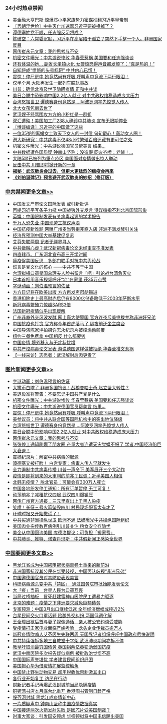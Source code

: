 <div class="catlist">
<h3>24小时热点禁闻</h3>
<ul>
<li><a href="https://github.com/fqnews/bnews/blob/master/cnnews/20200413/1311196.md">美金融大亨巴斯 惊爆邓小平家族势力密谋推翻习近平皇帝制</a></li>
<li><a href="https://github.com/fqnews/bnews/blob/master/ssgc/20200413/1311247.md">〖兲朝浮世绘〗中共灭亡加速器习近平要被换掉了？</a></li>
<li><a href="https://github.com/fqnews/bnews/blob/master/cbnews/20200412/1311180.md">谭德塞姓党不顺，任志强反习将成？</a></li>
<li><a href="https://github.com/fqnews/bnews/blob/master/cbnews/20200413/1311318.md">陈破空：六常委沉默，习近平在高层陷于孤立？突然下手整一个人。非洲国家反目 </a></li>
<li><a href="https://github.com/fqnews/bnews/blob/master/topimagenews/20200413/1311382.md">网传崔永元文章：我的思考与不安</a></li>
<li><a href="https://github.com/fqnews/bnews/blob/master/topimagenews/20200413/1311553.md">机密文件曝光：中共游说惨败 华春莹惹祸 美国要和任志强谈谈</a></li>
<li><a href="https://github.com/fqnews/bnews/blob/master/cbnews/20200413/1311411.md">还有体温的她… 副省长坐镇火化 女警惊恐得声音都发颤了：“真是热的！”</a></li>
<li><a href="https://github.com/fqnews/bnews/blob/master/cbnews/20200413/1311457.md">自知将成“愤怒的头号标靶” 中共内心已慌！</a></li>
<li><a href="https://github.com/fqnews/bnews/blob/master/topimagenews/20200413/1311488.md">震惊！停尸房中 她竟然尚有呼吸 呼叫声中竟流下两行眼泪！</a></li>
<li><a href="https://github.com/fqnews/bnews/blob/master/cbnews/20200413/1311253.md">仅半个月 大陆再发生一起列车脱轨事故</a></li>
<li><a href="https://github.com/fqnews/bnews/blob/master/cbnews/20200413/1311390.md">川普：确信北京及世卫隐瞒疫情 正和中共谈</a></li>
<li><a href="https://github.com/fqnews/bnews/blob/master/topimagenews/20200413/1311410.md">美日台脱中恐影响中国2.2亿人就业 对中共政权维稳造成庞大压力</a></li>
<li><a href="https://github.com/fqnews/bnews/blob/master/topimagenews/20200413/1311455.md">台湾怒掴世卫 谭德赛身份竟然是 …阿波罗网率先惊觉人传人</a></li>
<li><a href="https://github.com/fqnews/bnews/blob/master/ssgc/20200413/1311361.md">北大女孩包丽去世了</a></li>
<li><a href="https://github.com/fqnews/bnews/blob/master/cbnews/20200413/1311412.md">武汉嫂子怒骂围攻方方的小粉红是一群蛆</a></li>
<li><a href="https://github.com/fqnews/bnews/blob/master/comments/20200413/1311342.md">双汇遭殃！美国加工厂238人确诊中共肺炎 宣布无限期停业</a></li>
<li><a href="https://github.com/fqnews/bnews/blob/master/cbnews/20200413/1311307.md">〖博谈编译〗习近平的中国做了这些</a></li>
<li><a href="https://github.com/fqnews/bnews/blob/master/funmedia/20200413/1311315.md">一位35岁的离婚女士致天下女人的一封信 句句戳心！轰动女人圈！</a></li>
<li><a href="https://github.com/fqnews/bnews/blob/master/cnnews/20200413/1311510.md">港大新研究：中共病毒不仅48小时繁殖百倍还藏有更可怕之处</a></li>
<li><a href="https://github.com/fqnews/bnews/blob/master/topimagenews/20200413/1311517.md">机密文件曝光：中共游说德国官员帮美言 结果…</a></li>
<li><a href="https://github.com/fqnews/bnews/blob/master/cbnews/20200413/1311522.md">中共数据遭各国质疑 钟南山坚称：没造假 网友齐喷：老贼！...</a></li>
<li><a href="https://github.com/fqnews/bnews/blob/master/worldnews/20200413/1311547.md">大陆5地已被列为重点疫区 美国面对疫情做出惊人举动</a></li>
<li><a href="https://github.com/fqnews/bnews/blob/master/ssgc/20200412/1311168.md">反击中共 川普即将掀开新的一章</a></li>
<li><b><a href="https://github.com/fqnews/bnews/blob/master/comments/20200211/1275071.md" target="_blank">揭秘：武汉肺炎会过去，但更大更猛烈的瘟疫会再来</a></b></li>
<li><b><a href="https://github.com/fqnews/bnews/blob/master/comments/20200207/1272816.md" target="_blank">《刘伯温碑记》预言避开武汉肺炎的妙招（修订版）</a></b></li>
</ul>
</div>

<div class="catlist">
<h3><a href="https://github.com/fqnews/bnews/blob/master/cbnews/" target="_blank">中共禁闻</a><span><a href="https://github.com/fqnews/bnews/blob/master/cbnews/" target="_blank" rel="nofollow">更多文章>></a></span></h3>
<ul>
<li><a href="https://github.com/fqnews/bnews/blob/master/cbnews/20200413/1311701.md" target="_blank">中国发文严审论文国际发表 或引新批评</a></li>
<li><a href="https://github.com/fqnews/bnews/blob/master/cbnews/20200413/1311685.md" target="_blank">再提习近平写条子力挺 中国战狼外交发言 港媒撰指不利北京国际形象</a></li>
<li><a href="https://github.com/fqnews/bnews/blob/master/cbnews/20200413/1311678.md" target="_blank">英媒：中国限制发表有关病毒起源的学术报告</a></li>
<li><a href="https://github.com/fqnews/bnews/blob/master/cbnews/20200413/1311677.md" target="_blank">千万人恐失业 中国现劳工抗议声浪</a></li>
<li><a href="https://github.com/fqnews/bnews/blob/master/cbnews/20200413/1311672.md" target="_blank">中国抗疫新难题 网曝广州麦当劳拒非裔入店 非洲不满发酵引关注</a></li>
<li><a href="https://github.com/fqnews/bnews/blob/master/cbnews/20200413/1311667.md" target="_blank">经济界预测中国大举基建促复苏</a></li>
<li><a href="https://github.com/fqnews/bnews/blob/master/cbnews/20200413/1311666.md" target="_blank">艾芬失联两周 记者无疆界寻人</a></li>
<li><a href="https://github.com/fqnews/bnews/blob/master/cbnews/20200413/1311652.md" target="_blank">中共做贼心虚？武汉新冠病毒论文未经审查不准发表</a></li>
<li><a href="https://github.com/fqnews/bnews/blob/master/cbnews/20200413/1311646.md" target="_blank">四直辖市、广东河北宣布高三开学时间</a></li>
<li><a href="https://github.com/fqnews/bnews/blob/master/cbnews/20200413/1311633.md" target="_blank">瘟疫促美国反思　多部门联手对抗中共舆论战</a></li>
<li><a href="https://github.com/fqnews/bnews/blob/master/cbnews/20200413/1311624.md" target="_blank">谎言是党文化的核心 ——中共不等于中国</a></li>
<li><a href="https://github.com/fqnews/bnews/blob/master/cbnews/20200413/1311623.md" target="_blank">台湾拟捐口罩星国总理夫人脸书留言「呃」引论战台湾急灭火</a></li>
<li><a href="https://github.com/fqnews/bnews/blob/master/cbnews/20200413/1311622.md" target="_blank">日本首相用音乐视频呼吁“宅”在家里 获35万点赞</a></li>
<li><a href="https://github.com/fqnews/bnews/blob/master/comments/20200413/1311530.md" target="_blank">字谜动画：刘伯温预言的佐证</a></li>
<li><a href="https://github.com/fqnews/bnews/blob/master/cbnews/20200413/1311607.md" target="_blank">方方日记将在欧美出版 方方再发声怼胡锡进</a></li>
<li><a href="https://github.com/fqnews/bnews/blob/master/cbnews/20200413/1311598.md" target="_blank">香港扣除史上最高财赤后仍有8000亿储备略低于2003年萨斯水平</a></li>
<li><a href="https://github.com/fqnews/bnews/blob/master/cbnews/20200413/1311596.md" target="_blank">新冠病毒繁殖力惊超SARS3倍</a></li>
<li><a href="https://github.com/fqnews/bnews/blob/master/cbnews/20200413/1311595.md" target="_blank">法国新冠疫情似乎出现缓解</a></li>
<li><a href="https://github.com/fqnews/bnews/blob/master/cbnews/20200413/1311594.md" target="_blank">广州非裔外交风波发酵 网上轰大使辱国 官方连夜斥美挑拨并称非洲好兄弟</a></li>
<li><a href="https://github.com/fqnews/bnews/blob/master/cbnews/20200413/1311590.md" target="_blank">中国抗疫也打贪 官方称今年首虎落马了 隔夜前还坐主席台</a></li>
<li><a href="https://github.com/fqnews/bnews/blob/master/cbnews/20200413/1311585.md" target="_blank">中国导演陈家坪拍摄许志永纪录片被控煽动颠覆</a></li>
<li><a href="https://github.com/fqnews/bnews/blob/master/cbnews/20200413/1311554.md" target="_blank">纽约三餐免费拿 中国相反 什么都要钱</a></li>
<li><a href="https://github.com/fqnews/bnews/blob/master/cbnews/20200413/1311551.md" target="_blank">中国疫情 境外移入与无症状忧增</a></li>
<li><a href="https://github.com/fqnews/bnews/blob/master/cbnews/20200413/1311546.md" target="_blank">中共严控病毒论文发表 游说德国这样做被拒绝 华春莹推文惹祸</a></li>
<li><a href="https://github.com/fqnews/bnews/blob/master/cbnews/20200413/1311545.md" target="_blank">【一线采访】志愿者：武汉解封后肉更贵了</a></li>

</ul>
</div>
<div class="catlist">
<h3><a href="https://github.com/fqnews/bnews/blob/master/topimagenews/" target="_blank">图片新闻</a><span><a href="https://github.com/fqnews/bnews/blob/master/topimagenews/" target="_blank" rel="nofollow">更多文章>></a></span></h3>
<ul>
<li><a href="https://github.com/fqnews/bnews/blob/master/comments/20200413/1311530.md" target="_blank">字谜动画：刘伯温预言的佐证</a></li>
<li><a href="https://github.com/fqnews/bnews/blob/master/topimagenews/20200413/1311606.md" target="_blank">大撒币白瞎了 非洲多国抗议！战狼变哈士奇 赵立坚大转性？</a></li>
<li><a href="https://github.com/fqnews/bnews/blob/master/topimagenews/20200413/1311571.md" target="_blank">美退役准将警告：不要忘记中国共产党是什么</a></li>
<li><a href="https://github.com/fqnews/bnews/blob/master/topimagenews/20200413/1311553.md" target="_blank">机密文件曝光：中共游说惨败 华春莹惹祸 美国要和任志强谈谈</a></li>
<li><a href="https://github.com/fqnews/bnews/blob/master/topimagenews/20200413/1311517.md" target="_blank">机密文件曝光：中共游说德国官员帮美言 结果…</a></li>
<li><a href="https://github.com/fqnews/bnews/blob/master/topimagenews/20200413/1311488.md" target="_blank">震惊！停尸房中 她竟然尚有呼吸 呼叫声中竟流下两行眼泪！</a></li>
<li><a href="https://github.com/fqnews/bnews/blob/master/topimagenews/20200413/1311487.md" target="_blank">美参议员：将中共从联合国等国际机构中的突出地位降级</a></li>
<li><a href="https://github.com/fqnews/bnews/blob/master/topimagenews/20200413/1311455.md" target="_blank">台湾怒掴世卫 谭德赛身份竟然是 …阿波罗网率先惊觉人传人</a></li>
<li><a href="https://github.com/fqnews/bnews/blob/master/topimagenews/20200413/1311410.md" target="_blank">美日台脱中恐影响中国2.2亿人就业 对中共政权维稳造成庞大压力</a></li>
<li><a href="https://github.com/fqnews/bnews/blob/master/topimagenews/20200413/1311382.md" target="_blank">网传崔永元文章：我的思考与不安</a></li>
<li><a href="https://github.com/fqnews/bnews/blob/master/topimagenews/20200412/1311156.md" target="_blank">张张停工通知刷爆了朋友圈 产量大省连遭天灾党媒不报了 学者:中国经济陷巨大衰退！</a></li>
<li><a href="https://github.com/fqnews/bnews/blob/master/comments/20200412/1310987.md" target="_blank">震撼纪录片：解密中共病毒的起源</a></li>
<li><a href="https://github.com/fqnews/bnews/blob/master/topimagenews/20200412/1311028.md" target="_blank">谭德塞又被打脸！ 白宫专家：病毒人传人早就发生</a></li>
<li><a href="https://github.com/fqnews/bnews/blob/master/topimagenews/20200412/1311027.md" target="_blank">全力遏制中共病毒传播 川普一声令下 美军展开三个大动作</a></li>
<li><a href="https://github.com/fqnews/bnews/blob/master/topimagenews/20200412/1311026.md" target="_blank">疫情是即将到来的大审判的前兆？民调：近半美国人相信</a></li>
<li><a href="https://github.com/fqnews/bnews/blob/master/topimagenews/20200412/1311020.md" target="_blank">北韩无疫情？ 脱北官员：可能会有300万人死亡</a></li>
<li><a href="https://github.com/fqnews/bnews/blob/master/topimagenews/20200412/1311004.md" target="_blank">中国各地纷发停工通知：所有订单暂停 无工可复！</a></li>
<li><a href="https://github.com/fqnews/bnews/blob/master/topimagenews/20200412/1310676.md" target="_blank">动荡前兆？减租抗议四起 武汉四川爆镇压</a></li>
<li><a href="https://github.com/fqnews/bnews/blob/master/topimagenews/20200412/1310675.md" target="_blank">网传广州官方通报：三元里查出上千黑人染疫</a></li>
<li><a href="https://github.com/fqnews/bnews/blob/master/topimagenews/20200412/1310674.md" target="_blank">笑喷！长征三号火箭坠毁四川 村民现场配音太有才了</a></li>
<li><a href="https://github.com/fqnews/bnews/blob/master/topimagenews/20200412/1310673.md" target="_blank">环球时报又开始撒谎了！</a></li>
<li><a href="https://github.com/fqnews/bnews/blob/master/topimagenews/20200412/1310672.md" target="_blank">中共买通非洲操纵世卫 欧洲不满 法媒曝光中共操纵国际组织</a></li>
<li><a href="https://github.com/fqnews/bnews/blob/master/topimagenews/20200412/1310671.md" target="_blank">美国肉业突传数百病例引川普关注 粮食安全存隐忧</a></li>
<li><a href="https://github.com/fqnews/bnews/blob/master/topimagenews/20200412/1310670.md" target="_blank">美企从中国回流美国 库德洛提议：可负担「搬家费」</a></li>
<li><a href="https://github.com/fqnews/bnews/blob/master/topimagenews/20200411/1310562.md" target="_blank">中共肺炎、推特、诺查丹玛斯：中共假新闻正感染全世界</a></li>

</ul>
</div>
<div class="catlist">
<h3><a href="https://github.com/fqnews/bnews/blob/master/headline/" target="_blank">中国要闻</a><span><a href="https://github.com/fqnews/bnews/blob/master/headline/" target="_blank" rel="nofollow">更多文章>></a></span></h3>
<ul>
<li><a href="https://github.com/fqnews/bnews/blob/master/headline/20200413/1311686.md" target="_blank">黑龙江省成为中国遏阻冠状病毒卷土重来的新前沿</a></li>
<li><a href="https://github.com/fqnews/bnews/blob/master/headline/20200413/1311682.md" target="_blank">非洲国家抗议其公民在华受歧视，中国否认歧视“非洲兄弟”</a></li>
<li><a href="https://github.com/fqnews/bnews/blob/master/headline/20200413/1311674.md" target="_blank">中国邀德国官员对其防疫表现美言</a></li>
<li><a href="https://github.com/fqnews/bnews/blob/master/headline/20200413/1311659.md" target="_blank">科研病毒源头变中共「禁区」　通过国务院审批始能发表论文</a></li>
<li><a href="https://github.com/fqnews/bnews/blob/master/headline/20200413/1311658.md" target="_blank">大「疫」当前　台星人民为口罩互轰</a></li>
<li><a href="https://github.com/fqnews/bnews/blob/master/headline/20200413/1311657.md" target="_blank">当局过桥抽板　冒死赶建雷神山医院民工遭暴力驱逐</a></li>
<li><a href="https://github.com/fqnews/bnews/blob/master/headline/20200413/1311656.md" target="_blank">北京的难题：疫情之下非洲要求减免巨额债务</a></li>
<li><a href="https://github.com/fqnews/bnews/blob/master/headline/20200413/1311654.md" target="_blank">专家预测：中国3月出口继续低迷 全年经济增幅或接近2%</a></li>
<li><a href="https://github.com/fqnews/bnews/blob/master/headline/20200413/1311650.md" target="_blank">台星民间交火口罩话题 险酿外交纠纷 两国低调化解</a></li>
<li><a href="https://github.com/fqnews/bnews/blob/master/headline/20200413/1311632.md" target="_blank">王全璋出狱后首与妻子视像通话　亲人被公安约谈受威胁</a></li>
<li><a href="https://github.com/fqnews/bnews/blob/master/headline/20200413/1311631.md" target="_blank">受疫情打击家电业面临严峻考验　龙头企业传裁员逾万人</a></li>
<li><a href="https://github.com/fqnews/bnews/blob/master/headline/20200413/1311543.md" target="_blank">新冠疫情吹哨人艾芬医生失联两周 无国界记者组织呼吁中国政府尽快说明</a></li>
<li><a href="https://github.com/fqnews/bnews/blob/master/headline/20200413/1311367.md" target="_blank">中共持续强拆多地三自教堂十字架 武汉肺炎期间亦拆不停</a></li>
<li><a href="https://github.com/fqnews/bnews/blob/master/headline/20200413/1311293.md" target="_blank">教皇吁取消最穷国债务  英国捐两亿英镑助弱国抗疫</a></li>
<li><a href="https://github.com/fqnews/bnews/blob/master/headline/20200413/1311291.md" target="_blank">武汉中南医院多次报告疑似病例 被批政治觉悟不高</a></li>
<li><a href="https://github.com/fqnews/bnews/blob/master/headline/20200413/1311290.md" target="_blank">中国国际声誉堪忧 学者建言民间组织纾困</a></li>
<li><a href="https://github.com/fqnews/bnews/blob/master/headline/20200413/1311289.md" target="_blank">美国担心华为借疫情扩展监控触角</a></li>
<li><a href="https://github.com/fqnews/bnews/blob/master/headline/20200413/1311288.md" target="_blank">中国禁止野生动物交易 却用税收优惠刺激其出口</a></li>
<li><a href="https://github.com/fqnews/bnews/blob/master/headline/20200413/1311219.md" target="_blank">各行业开始复工 访民在行动</a></li>
<li><a href="https://github.com/fqnews/bnews/blob/master/headline/20200413/1311214.md" target="_blank">财新记者手记再爆武汉封城前当局隐瞒疫情</a></li>
<li><a href="https://github.com/fqnews/bnews/blob/master/headline/20200413/1311213.md" target="_blank">铜锣湾书店本月底台北重开 香港图书管制日趋严格</a></li>
<li><a href="https://github.com/fqnews/bnews/blob/master/headline/20200413/1311212.md" target="_blank">绥芬河封城 黑龙江成疫情新中心</a></li>
<li><a href="https://github.com/fqnews/bnews/blob/master/headline/20200413/1311190.md" target="_blank">一片质疑声中 钟南山坚称中国疫情数据真实</a></li>
<li><a href="https://github.com/fqnews/bnews/blob/master/headline/20200413/1311189.md" target="_blank">中国接连两次火箭发射失败 是因芯片受美国制裁？</a></li>
<li><a href="https://github.com/fqnews/bnews/blob/master/headline/20200412/1311185.md" target="_blank">时事大家谈：引发国安顾虑 华盛顿拟将中国电信踢出美国</a></li>

</ul>
</div>